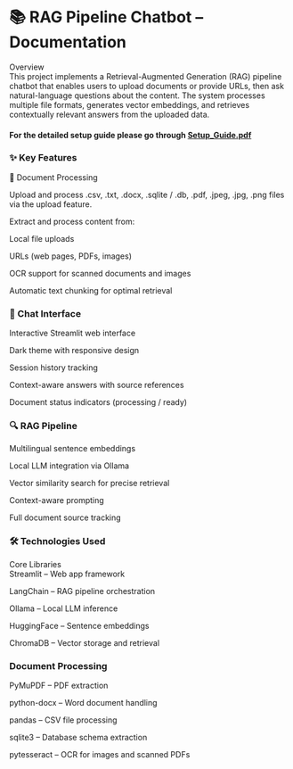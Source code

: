# 📚 RAG Pipeline Chatbot – Documentation  
Overview  
This project implements a Retrieval-Augmented Generation (RAG) pipeline chatbot that enables users to upload documents or provide URLs, then ask natural-language questions about the content. The system processes multiple file formats, generates vector embeddings, and retrieves contextually relevant answers from the uploaded data.  

#### For the detailed setup guide please go through [Setup_Guide.pdf](https://github.com/RaisaTahasen/Chatbot-RAG/blob/main/Setup_Guide_Chatbot.pdf)

### ✨ Key Features  
📂 Document Processing  


Upload and process .csv, .txt, .docx, .sqlite / .db, .pdf, .jpeg, .jpg, .png files via the upload feature.  


Extract and process content from:  


Local file uploads  


URLs (web pages, PDFs, images)  


OCR support for scanned documents and images  


Automatic text chunking for optimal retrieval  


### 💬 Chat Interface  
Interactive Streamlit web interface  


Dark theme with responsive design  

 
Session history tracking  


Context-aware answers with source references  


Document status indicators (processing / ready)  


### 🔍 RAG Pipeline  
Multilingual sentence embeddings  


Local LLM integration via Ollama  


Vector similarity search for precise retrieval  


Context-aware prompting  


Full document source tracking  



### 🛠️ Technologies Used  
Core Libraries  
Streamlit – Web app framework  


LangChain – RAG pipeline orchestration  

 
Ollama – Local LLM inference  


HuggingFace – Sentence embeddings  

 
ChromaDB – Vector storage and retrieval  


### Document Processing   
PyMuPDF – PDF extraction  


python-docx – Word document handling  


pandas – CSV file processing  


sqlite3 – Database schema extraction  


pytesseract – OCR for images and scanned PDFs  
